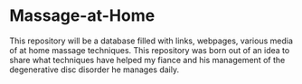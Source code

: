 # Massage-at-Home
This repository will be a database filled with links, webpages, various media of at home massage techniques.
This repository was born out of an idea to share what techniques have helped my fiance and his management of the degenerative disc disorder he manages daily.
